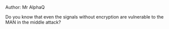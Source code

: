 Author: Mr AlphaQ

Do you know that even the signals without encryption are vulnerable to the MAN in the middle attack?
